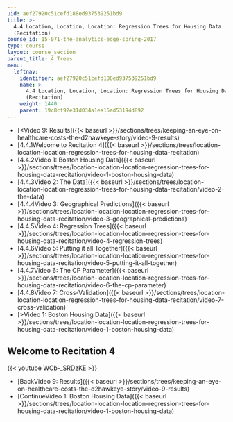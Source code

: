 ```yaml
---
uid: aef27920c51cefd188ed937539251bd9
title: >-
  4.4 Location, Location, Location: Regression Trees for Housing Data 
  (Recitation)
course_id: 15-071-the-analytics-edge-spring-2017
type: course
layout: course_section
parent_title: 4 Trees
menu:
  leftnav:
    identifier: aef27920c51cefd188ed937539251bd9
    name: >-
      4.4 Location, Location, Location: Regression Trees for Housing Data 
      (Recitation)
    weight: 1440
    parent: 19c8cf92e31d034a1ea15ad53194d892
---
```


*   [<Video 9: Results]({{< baseurl >}}/sections/trees/keeping-an-eye-on-healthcare-costs-the-d2hawkeye-story/video-9-results)
*   [4.4.1Welcome to Recitation 4]({{< baseurl >}}/sections/trees/location-location-location-regression-trees-for-housing-data-recitation)
*   [4.4.2Video 1: Boston Housing Data]({{< baseurl >}}/sections/trees/location-location-location-regression-trees-for-housing-data-recitation/video-1-boston-housing-data)
*   [4.4.3Video 2: The Data]({{< baseurl >}}/sections/trees/location-location-location-regression-trees-for-housing-data-recitation/video-2-the-data)
*   [4.4.4Video 3: Geographical Predictions]({{< baseurl >}}/sections/trees/location-location-location-regression-trees-for-housing-data-recitation/video-3-geographical-predictions)
*   [4.4.5Video 4: Regression Trees]({{< baseurl >}}/sections/trees/location-location-location-regression-trees-for-housing-data-recitation/video-4-regression-trees)
*   [4.4.6Video 5: Putting it all Together]({{< baseurl >}}/sections/trees/location-location-location-regression-trees-for-housing-data-recitation/video-5-putting-it-all-together)
*   [4.4.7Video 6: The CP Parameter]({{< baseurl >}}/sections/trees/location-location-location-regression-trees-for-housing-data-recitation/video-6-the-cp-parameter)
*   [4.4.8Video 7: Cross-Validation]({{< baseurl >}}/sections/trees/location-location-location-regression-trees-for-housing-data-recitation/video-7-cross-validation)
*   [\>Video 1: Boston Housing Data]({{< baseurl >}}/sections/trees/location-location-location-regression-trees-for-housing-data-recitation/video-1-boston-housing-data)

Welcome to Recitation 4
-----------------------

{{< youtube WCb-_SRDzKE >}}

*   [BackVideo 9: Results]({{< baseurl >}}/sections/trees/keeping-an-eye-on-healthcare-costs-the-d2hawkeye-story/video-9-results)
*   [ContinueVideo 1: Boston Housing Data]({{< baseurl >}}/sections/trees/location-location-location-regression-trees-for-housing-data-recitation/video-1-boston-housing-data)